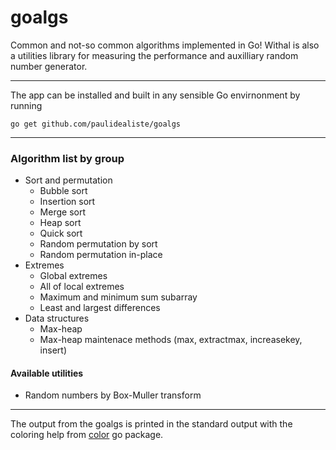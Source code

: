 # goalgs
Common and not-so common algorithms implemented in Go! Withal is also a utilities library for measuring the performance and auxilliary random number generator.    
___________________________
The app can be installed and built in any sensible Go envirnonment by running    

    go get github.com/paulidealiste/goalgs
___________________________
### Algorithm list by group
- Sort and permutation
  * Bubble sort
  * Insertion sort
  * Merge sort
  * Heap sort
  * Quick sort
  * Random permutation by sort
  * Random permutation in-place
- Extremes    
  * Global extremes
  * All of local extremes
  * Maximum and minimum sum subarray
  * Least and largest differences
- Data structures    
  * Max-heap
  * Max-heap maintenace methods (max, extractmax, increasekey, insert)

#### Available utilities
  * Random numbers by Box-Muller transform    

___________________________    
The output from the goalgs is printed in the standard output with the coloring help from [color](https://github.com/fatih/color) go package.
